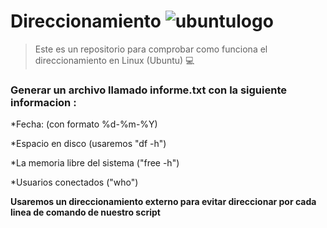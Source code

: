 # Direccionamiento ![ubuntulogo](https://upload.wikimedia.org/wikipedia/commons/b/b5/Former_Ubuntu_logo.svg)


>Este es un repositorio para comprobar como funciona el direccionamiento en Linux (Ubuntu) :computer:



### Generar un archivo llamado informe.txt con la siguiente informacion :
  
  *Fecha: (con formato %d-%m-%Y)
  
  *Espacio en disco (usaremos "df -h")
  
  *La memoria libre del sistema ("free -h")
  
  *Usuarios conectados ("who")

**Usaremos un direccionamiento externo para evitar direccionar por cada linea de comando de nuestro script**


``` 

```

